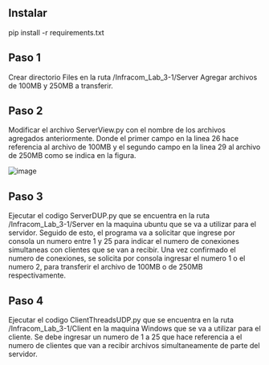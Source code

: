 
## Instalar 

pip install -r requirements.txt

## Paso 1

Crear directorio Files en la ruta /Infracom_Lab_3-1/Server 
Agregar archivos de 100MB y 250MB a transferir.

## Paso 2
Modificar el archivo ServerView.py con el nombre de los archivos agregados anteriormente. Donde el primer campo en la linea 26 hace referencia al archivo de 100MB 
y el segundo campo en la linea 29 al archivo de 250MB como se indica en la figura.

![image](https://user-images.githubusercontent.com/60122434/111734832-deaf8600-8848-11eb-85e0-d279485bd0af.png)

## Paso 3

Ejecutar el codigo ServerDUP.py que se encuentra en la ruta /Infracom_Lab_3-1/Server en la maquina ubuntu que se va a utilizar para el servidor.
Seguido de esto, el programa va a solicitar que ingrese por consola un numero entre 1 y 25 para indicar el numero de conexiones simultaneas con clientes que se van a recibir. 
Una vez confirmado el numero de conexiones, se solicita por consola ingresar el numero 1 o el numero 2, para transferir el archivo de 100MB o de 250MB respectivamente.

## Paso 4

Ejecutar el codigo ClientThreadsUDP.py que se encuentra en la ruta /Infracom_Lab_3-1/Client en la maquina Windows que se va a utilizar para el cliente. 
Se debe ingresar un numero de 1 a 25 que hace referencia a el numero de clientes que van a recibir archivos simultaneamente de parte del servidor.



 
